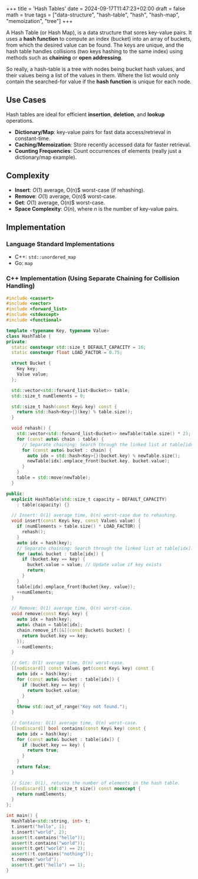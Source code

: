+++
title = 'Hash Tables'
date = 2024-09-17T11:47:23+02:00
draft = false
math = true
tags = ["data-structure", "hash-table", "hash", "hash-map", "memoization", "tree"]
+++

A Hash Table (or Hash Map), is a data structure that sores key-value pairs.
It uses a **hash function** to compute an index (bucket) into an array of buckets,
from which the desired value can be found. The keys are unique, and the hash
table handles collisions (two keys hashing to the same index) using methods
such as **chaining** or **open addressing**.

So really, a hash-table is a tree with nodes being bucket hash values,
and their values being a list of the values in them. Where the list would
only contain the searched-for value if the **hash function** is unique for each node.

## Use Cases

Hash tables are ideal for efficient **insertion**, **deletion**, and **lookup** operations.

- **Dictionary/Map**: key-value pairs for fast data access/retrieval in constant-time.
- **Caching/Memoization**: Store recently accessed data for faster retrieval.
- **Counting Frequencies**: Count occurrences of elements
  (really just a dictionary/map example).

## Complexity

- **Insert**: $O(1)$ average, O(n)$ worst-case (if rehashing).
- **Remove**: $O(1)$ average, O(n)$ worst-case.
- **Get**: $O(1)$ average, O(n)$ worst-case.
- **Space Complexity**: $O(n)$, where $n$ is the number of key-value pairs.

## Implementation

### Language Standard Implementations

- C++: `std::unordered_map`
- Go: `map`

### C++ Implementation (Using Separate Chaining for Collision Handling)

```cpp
#include <cassert>
#include <vector>
#include <forward_list>
#include <stdexcept>
#include <functional>

template <typename Key, typename Value>
class HashTable {
private:
  static constexpr std::size_t DEFAULT_CAPACITY = 16;
  static constexpr float LOAD_FACTOR = 0.75;

  struct Bucket {
    Key key;
    Value value;
  };

  std::vector<std::forward_list<Bucket>> table;
  std::size_t numElements = 0;

  std::size_t hash(const Key& key) const {
    return std::hash<Key>{}(key) % table.size();
  }

  void rehash() {
    std::vector<std::forward_list<Bucket>> newTable(table.size() * 2);
    for (const auto& chain : table) {
      // Separate chaining: Search through the linked list at table[idx].
      for (const auto& bucket : chain) {
        auto idx = std::hash<Key>{}(bucket.key) % newTable.size();
        newTable[idx].emplace_front(bucket.key, bucket.value);
      }
    }
    table = std::move(newTable);
  }

public:
  explicit HashTable(std::size_t capacity = DEFAULT_CAPACITY)
    : table(capacity) {}

  // Insert: O(1) average time, O(n) worst-case due to rehashing.
  void insert(const Key& key, const Value& value) {
    if (numElements > table.size() * LOAD_FACTOR) {
      rehash();
    }
    auto idx = hash(key);
    // Separate chaining: Search through the linked list at table[idx].
    for (auto& bucket : table[idx]) {
      if (bucket.key == key) {
        bucket.value = value; // Update value if key exists
        return;
      }
    }
    table[idx].emplace_front(Bucket{key, value});
    ++numElements;
  }

  // Remove: O(1) average time, O(n) worst-case.
  void remove(const Key& key) {
    auto idx = hash(key);
    auto& chain = table[idx];
    chain.remove_if([&](const Bucket& bucket) {
      return bucket.key == key;
    });
    --numElements;
  }

  // Get: O(1) average time, O(n) worst-case.
  [[nodiscard]] const Value& get(const Key& key) const {
    auto idx = hash(key);
    for (const auto& bucket : table[idx]) {
      if (bucket.key == key) {
        return bucket.value;
      }
    }
    throw std::out_of_range("Key not found.");
  }

  // Contains: O(1) average time, O(n) worst-case.
  [[nodiscard]] bool contains(const Key& key) const {
    auto idx = hash(key);
    for (const auto& bucket : table[idx]) {
      if (bucket.key == key) {
        return true;
      }
    }
    return false;
  }

  // Size: O(1), returns the number of elements in the hash table.
  [[nodiscard]] std::size_t size() const noexcept {
    return numElements;
  }
};

int main() {
  HashTable<std::string, int> t;
  t.insert("hello", 1);
  t.insert("world", 2);
  assert(t.contains("hello"));
  assert(t.contains("world"));
  assert(t.get("world") == 2);
  assert(!t.contains("nothing"));
  t.remove("world");
  assert(t.get("hello") == 1);
}
```
